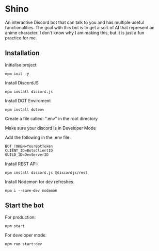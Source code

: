 # Shino
 An interactive Discord bot that can talk to you and has multiple useful functionalities. The goal with this bot is to get a sort of AI that represent an anime character. I don't know why I am making this, but it is just a fun practice for me.


## Installation
 Initialise project
 ```
 npm init -y
 ```

 Install DiscordJS
 ```
 npm install discord.js
 ```

 Install DOT Enviroment
 ```
 npm install dotenv
 ```

 Create a file called: ".env" in the root directory

 Make sure your discord is in Developer Mode
 
 Add the following in the .env file:
 ```
 BOT_TOKEN=YourBotToken
 CLIENT_ID=BotsClientID
 GUILD_ID=DevServerID
 ```

 Install REST API:
 ```
 npm install discord.js @discordjs/rest
 ```

 Install Nodemon for dev refreshes.
 ```
 npm i --save-dev nodemon
 ```

## Start the bot
 For production:
 ```
 npm start
 ```
 
 For developer mode:
 ```
 npm run start:dev
 ```
